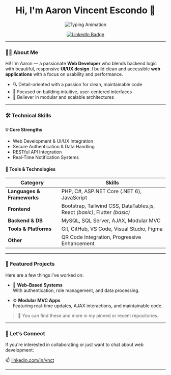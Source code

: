 <!-- 🌊 Wavy Header (optional) -->
<!-- 
<p align="center">
  <img src="https://raw.githubusercontent.com/vnct/assets/main/wave-header.svg" alt="Wave Header" />
</p>
-->

<h1 align="center">Hi, I'm Aaron Vincent Escondo 👋</h1>

<!-- Typing animation -->
<p align="center">
  <img src="https://readme-typing-svg.demolab.com?font=Fira+Code&size=20&pause=1000&color=4CA771&center=true&vCenter=true&width=600&lines=Web+Developer;Frontend+Developer;PHP+%7C+Bootstrap+%7C+JavaScript;Responsive+UI%2FUX+Design" alt="Typing Animation" />
</p>

<p align="center">
  <a href="https://www.linkedin.com/in/vnct" target="_blank">
    <img src="https://img.shields.io/badge/LinkedIn-%230077B5.svg?style=for-the-badge&logo=linkedin&logoColor=white" alt="LinkedIn Badge" />
  </a>
</p>

---

### 👨‍💻 About Me

Hi! I'm Aaron — a passionate **Web Developer** who blends backend logic with beautiful, responsive **UI/UX design**. I build clean and accessible **web applications** with a focus on usability and performance.

- 🔍 Detail-oriented with a passion for clean, maintainable code  
- 🎯 Focused on building intuitive, user-centered interfaces  
- 🧩 Believer in modular and scalable architectures  

---

### 🛠️ Technical Skills

#### 💡 Core Strengths
- Web Development & UI/UX Integration  
- Secure Authentication & Data Handling  
- RESTful API Integration  
- Real-Time Notification Systems

#### 🧰 Tools & Technologies
| Category | Skills |
|---------|--------|
| **Languages & Frameworks** | PHP, C#, ASP.NET Core (.NET 6), JavaScript |
| **Frontend** | Bootstrap, Tailwind CSS, DataTables.js, React *(basic)*, Flutter *(basic)* |
| **Backend & DB** | MySQL, SQL Server, AJAX, Modular MVC |
| **Tools & Platforms** | Git, GitHub, VS Code, Visual Studio, Figma |
| **Other** | QR Code Integration, Progressive Enhancement |

---

### 🚀 Featured Projects

Here are a few things I’ve worked on:


- 🔐 **Web-Based Systems**  
  With authentication, role management, and data processing.

- ⚙️ **Modular MVC Apps**  
  Featuring real-time updates, AJAX interactions, and maintainable code.

> 📌 You can find these and more in my pinned or recent repositories.

---

### 🤝 Let’s Connect

If you're interested in collaborating or just want to chat about web development:

📫 [linkedin.com/in/vnct](https://www.linkedin.com/in/vnct)

---

<!-- Optional: Add profile image -->
<!--
<p align="center">
  <img src="https://avatars.githubusercontent.com/u/YOUR_ID?v=4" width="120" style="border-radius: 50%;" />
</p>
-->
